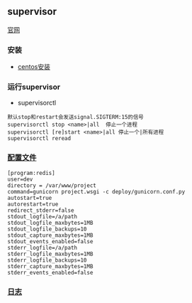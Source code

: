 ## supervisor
[官网](http://supervisord.org/index.html)

### 安装
* [centos安装](https://www.php.cn/linux-413808.html)

### 运行supervisor
* supervisorctl
```shell
默认stop和restart会发送signal.SIGTERM:15的信号
supervisorctl stop <name>|all  停止一个进程
supervisorctl [re]start <name>|all 停止一个|所有进程
supervisorctl reread
```

### [配置文件](http://supervisord.org/configuration.html#program-x-section-example)
```
[program:redis]
user=dev
directory = /var/www/project
command=gunicorn project.wsgi -c deploy/gunicorn.conf.py
autostart=true
autorestart=true
redirect_stderr=false
stdout_logfile=/a/path
stdout_logfile_maxbytes=1MB
stdout_logfile_backups=10
stdout_capture_maxbytes=1MB
stdout_events_enabled=false
stderr_logfile=/a/path
stderr_logfile_maxbytes=1MB
stderr_logfile_backups=10
stderr_capture_maxbytes=1MB
stderr_events_enabled=false
```

### [日志](http://supervisord.org/logging.html)
